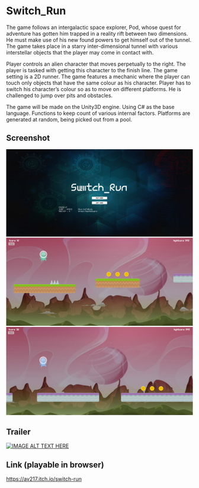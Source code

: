 # Switch_Run

The game follows an intergalactic space explorer, Pod, whose quest for adventure has gotten him trapped in a reality rift between two dimensions. He must make use of his new found powers to get himself out of the tunnel. The game takes place in a starry inter-dimensional tunnel with various interstellar objects that the player may come in contact with.

Player controls an alien character that moves perpetually to the right. The player is tasked with getting this character to the finish line. The game setting is a 2D runner.
The game features a mechanic where the player can touch only objects that have the same colour as his character. Player has to switch his character’s colour so as to move on different platforms. He is challenged to jump over pits and obstacles.

The game will be made on the Unity3D engine. Using C# as the base language. Functions to keep count of various internal factors. Platforms are generated at random, being picked out from a pool.

## Screenshot

![](Screenshots/1.PNG)
![](Screenshots/2.PNG)
![](Screenshots/3.PNG)

## Trailer

[![IMAGE ALT TEXT HERE](http://img.youtube.com/vi/65ObRYbrFb8/0.jpg)](http://www.youtube.com/watch?v=65ObRYbrFb8)

## Link (playable in browser)
https://av217.itch.io/switch-run
